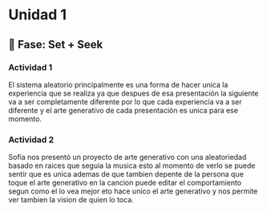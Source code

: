 # Unidad 1

## 🔎 Fase: Set + Seek

### Actividad 1
El sistema aleatorio principalmente es una forma de hacer unica la experiencia que se realiza ya que despues de esa presentación la siguiente va a ser completamente diferente por lo que cada experiencia va a ser diferente y el arte generativo de cada presentación es unica para ese momento.

### Actividad 2
Sofia nos presentó un proyecto de arte generativo con una aleatoriedad basado en raices que seguia la musica esto al momento de verlo se puede sentir que es unica ademas de que tambien depente de la persona que toque el arte generativo en la cancion puede editar el comportamiento segun como el lo vea mejor eto hace unico el arte generativo y nos permite ver tambien la vision de quien lo toca.
